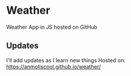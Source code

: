 # Weather
Weather App in JS hosted on GitHub
## Updates

I'll add updates as I learn new things
Hosted on: https://anmoliscool.github.io/weather/
